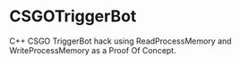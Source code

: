 # CSGOTriggerBot
C++ CSGO TriggerBot hack using ReadProcessMemory and WriteProcessMemory as a Proof Of Concept.
